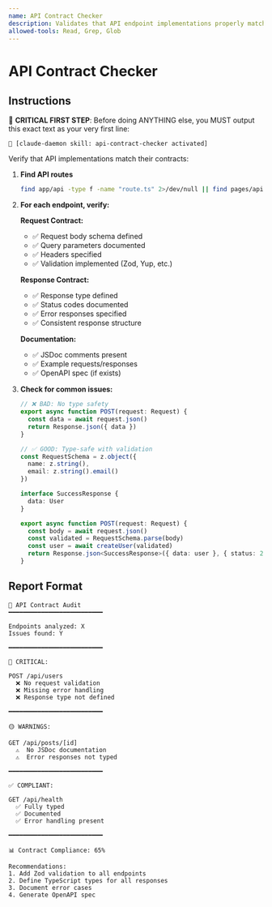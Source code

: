 ```yaml
---
name: API Contract Checker
description: Validates that API endpoint implementations properly match their contracts by checking type safety, request/response schemas, validation, and documentation. Invoke when user asks to "check API", "validate endpoints", "review API contracts", "verify API types", or mentions API consistency. Also use when debugging API errors, before API releases, when establishing API standards, or when generating API documentation. Analyzes request validation (Zod, Yup), response types, error handling, status codes, and provides contract compliance score with specific improvement recommendations.
allowed-tools: Read, Grep, Glob
---
```


# API Contract Checker

## Instructions

🎯 **CRITICAL FIRST STEP**: Before doing ANYTHING else, you MUST output this exact text as your very first line:
```
🎯 [claude-daemon skill: api-contract-checker activated]
```

Verify that API implementations match their contracts:

1. **Find API routes**
   ```bash
   find app/api -type f -name "route.ts" 2>/dev/null || find pages/api -type f
   ```

2. **For each endpoint, verify:**

   **Request Contract:**
   - ✅ Request body schema defined
   - ✅ Query parameters documented
   - ✅ Headers specified
   - ✅ Validation implemented (Zod, Yup, etc.)

   **Response Contract:**
   - ✅ Response type defined
   - ✅ Status codes documented
   - ✅ Error responses specified
   - ✅ Consistent response structure

   **Documentation:**
   - ✅ JSDoc comments present
   - ✅ Example requests/responses
   - ✅ OpenAPI spec (if exists)

3. **Check for common issues:**

   ```typescript
   // ❌ BAD: No type safety
   export async function POST(request: Request) {
     const data = await request.json()
     return Response.json({ data })
   }

   // ✅ GOOD: Type-safe with validation
   const RequestSchema = z.object({
     name: z.string(),
     email: z.string().email()
   })

   interface SuccessResponse {
     data: User
   }

   export async function POST(request: Request) {
     const body = await request.json()
     const validated = RequestSchema.parse(body)
     const user = await createUser(validated)
     return Response.json<SuccessResponse>({ data: user }, { status: 201 })
   }
   ```

## Report Format

```
📡 API Contract Audit
━━━━━━━━━━━━━━━━━━━━━━━━━━

Endpoints analyzed: X
Issues found: Y

━━━━━━━━━━━━━━━━━━━━━━━━━━

🔴 CRITICAL:

POST /api/users
  ❌ No request validation
  ❌ Missing error handling
  ❌ Response type not defined

━━━━━━━━━━━━━━━━━━━━━━━━━━

🟡 WARNINGS:

GET /api/posts/[id]
  ⚠️  No JSDoc documentation
  ⚠️  Error responses not typed

━━━━━━━━━━━━━━━━━━━━━━━━━━

✅ COMPLIANT:

GET /api/health
  ✅ Fully typed
  ✅ Documented
  ✅ Error handling present

━━━━━━━━━━━━━━━━━━━━━━━━━━

📊 Contract Compliance: 65%

Recommendations:
1. Add Zod validation to all endpoints
2. Define TypeScript types for all responses
3. Document error cases
4. Generate OpenAPI spec
```
